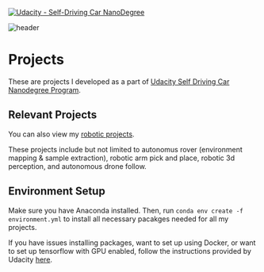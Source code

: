 [![Udacity - Self-Driving Car NanoDegree](https://s3.amazonaws.com/udacity-sdc/github/shield-carnd.svg)](http://www.udacity.com/drive)

![header](http://tugan0329.bitbucket.io/imgs/github/carnd-readme.png)

# Projects
These are projects I developed as a part of [Udacity Self Driving Car Nanodegree Program](https://www.udacity.com/drive).

## Relevant Projects
You can also view my [robotic projects](https://github.com/Michael-Tu/Udacity-Robotics). 

These projects include but not limited to autonomus rover (environment mapping & sample extraction), robotic arm pick and place, robotic 3d perception, and autonomous drone follow.

## Environment Setup
Make sure you have Anaconda installed. Then, run `conda env create -f environment.yml` to install all necessary pacakges needed for all my projects.

If you have issues installing packages, want to set up using Docker, or want to set up tensorflow with GPU enabled, follow the instructions provided by Udacity [here](https://github.com/udacity/CarND-Term1-Starter-Kit).


